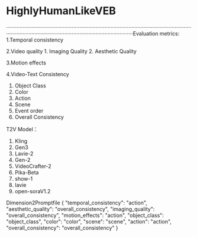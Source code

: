 # HighlyHumanLikeVEB
·················································································································································································································Evaluation metrics:
1.Temporal consistency

2.Video quality
	1. Imaging Quality
	2. Aesthetic Quality 

3.Motion effects

4.Video-Text Consistency
1. Object Class
2. Color
3. Action
4. Scene
5. Event order
6. Overall Consistency

T2V Model：
1. Kling
2. Gen3
3. Lavie-2
4. Gen-2
5. VideoCrafter-2
6. Pika-Beta
7. show-1
8. lavie
9. open-soraV1.2

Dimension2Promptfile
{
    "temporal_consistency": "action",
    "aesthetic_quality": "overall_consistency",
    "imaging_quality": "overall_consistency",
    "motion_effects": "action",
    "object_class": "object_class",
    "color": "color",
    "scene": "scene",
    "action": "action",
    "overall_consistency": "overall_consistency"
}

